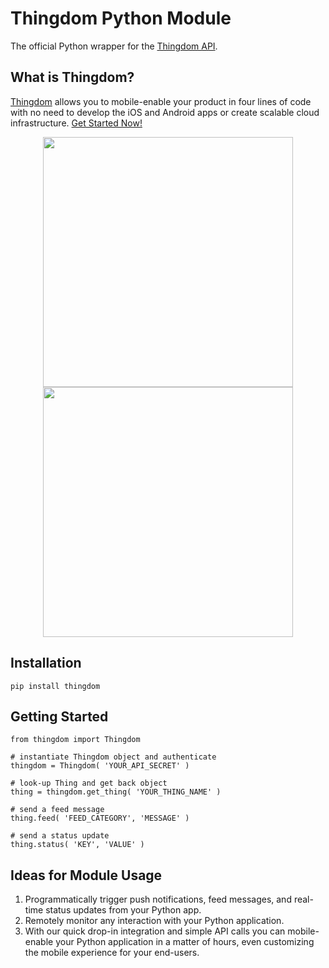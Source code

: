 Thingdom Python Module
===========

The official Python wrapper for the [Thingdom API](https://thingdom.io/).

## What is Thingdom?

[Thingdom](https://thingdom.io) allows you to mobile-enable your product in four lines of code with no need to develop the iOS and Android apps or create scalable cloud infrastructure. [Get Started Now!](https://thingdom.io/sign-up)

<p align="center">

<img src="https://thingdom.io/images/profile/5.png?raw=true" height="400px" />

<img src="https://thingdom.io/images/profile/2.png?raw=true" height="400px" />

</p>

## Installation
```
pip install thingdom
```

## Getting Started
```
from thingdom import Thingdom

# instantiate Thingdom object and authenticate
thingdom = Thingdom( 'YOUR_API_SECRET' )

# look-up Thing and get back object
thing = thingdom.get_thing( 'YOUR_THING_NAME' )

# send a feed message
thing.feed( 'FEED_CATEGORY', 'MESSAGE' )

# send a status update
thing.status( 'KEY', 'VALUE' )

```

## Ideas for Module Usage

1. Programmatically trigger push notifications, feed messages, and real-time status updates from your Python app.
2. Remotely monitor any interaction with your Python application.
3. With our quick drop-in integration and simple API calls you can mobile-enable your Python application in a matter of hours, even customizing the mobile experience for your end-users.
